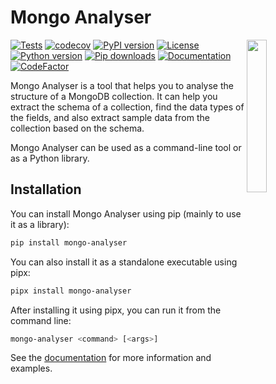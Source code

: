 # Mongo Analyser

<img src="https://github.com/habedi/mongo-analyser/blob/main/assets/logo_v1.png" align="right" width="25%"/>

[![Tests](https://github.com/habedi/mongo-analyser/actions/workflows/tests.yml/badge.svg)](https://github.com/habedi/mongo-analyser/actions/workflows/tests.yml)
[![codecov](https://codecov.io/gh/habedi/mongo-analyser/graph/badge.svg?token=HOTAZKP3V7)](https://codecov.io/gh/habedi/mongo-analyser)
[![PyPI version](https://badge.fury.io/py/mongo-analyser.svg)](https://badge.fury.io/py/mongo-analyser)
[![License](https://img.shields.io/github/license/habedi/mongo-analyser)](https://github.com/habedi/mongo-analyser/blob/main/LICENSE)
[![Python version](https://img.shields.io/badge/Python-%3E=3.9-blue)](https://github.com/habedi/mongo-analyser)
[![Pip downloads](https://img.shields.io/pypi/dm/mongo-analyser.svg)](https://pypi.org/project/mongo-analyser)
[![Documentation](https://img.shields.io/badge/docs-latest-green)](https://github.com/habedi/mongo-analyser/blob/main/docs/index.md)
[![CodeFactor](https://www.codefactor.io/repository/github/habedi/mongo-analyser/badge)](https://www.codefactor.io/repository/github/habedi/mongo-analyser)

Mongo Analyser is a tool that helps you to analyse the structure of a MongoDB collection. It can help you extract the
schema of a collection, find the data types of the fields, and also extract sample data from the collection based on the
schema.

Mongo Analyser can be used as a command-line tool or as a Python library.

## Installation

You can install Mongo Analyser using pip (mainly to use it as a library):

```bash
pip install mongo-analyser
```

You can also install it as a standalone executable using pipx:

```bash
pipx install mongo-analyser
```

After installing it using pipx, you can run it from the command line:

```bash
mongo-analyser <command> [<args>]
```

See the [documentation](https://github.com/habedi/mongo-analyser/blob/main/docs/index.md) for more information and
examples.
